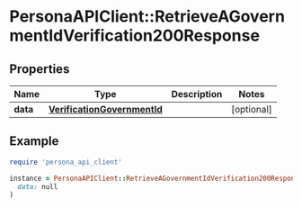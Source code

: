 # PersonaAPIClient::RetrieveAGovernmentIdVerification200Response

## Properties

| Name | Type | Description | Notes |
| ---- | ---- | ----------- | ----- |
| **data** | [**VerificationGovernmentId**](VerificationGovernmentId.md) |  | [optional] |

## Example

```ruby
require 'persona_api_client'

instance = PersonaAPIClient::RetrieveAGovernmentIdVerification200Response.new(
  data: null
)
```

